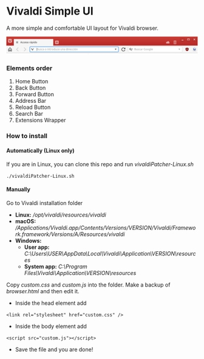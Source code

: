 # Vivaldi Simple UI
A more simple and comfortable UI layout for Vivaldi browser.

![Screenshot](https://raw.githubusercontent.com/gregodadone/vivaldi-simple-ui/master/Screenshot_20181029_080255.png "Vivaldi Simple UI")

### Elements order
1. Home Button
2. Back Button
3. Forward Button
4. Address Bar
5. Reload Button
6. Search Bar
7. Extensions Wrapper

### How to install
#### Automatically (Linux only)
If you are in Linux, you can clone this repo and run *vivaldiPatcher-Linux.sh*
```
./vivaldiPatcher-Linux.sh
```
#### Manually
Go to Vivaldi installation folder
* __Linux:__ */opt/vivaldi/resources/vivaldi*
* __macOS:__ */Applications/Vivaldi.app/Contents/Versions/VERSION/Vivaldi/Framework.framework/Versions/A/Resources/vivaldi*
* __Windows:__
  * __User app:__ *C:\Users\USER\AppData\Local\Vivaldi\Application\VERSION\resources*
  * __System app:__ *C:\Program Files\Vivaldi\Application\VERSION\resources*
  
Copy *custom.css* and *custom.js* into the folder. Make a backup of *browser.html* and then edit it.
* Inside the head element add
```
<link rel="stylesheet" href="custom.css" />
```
* Inside the body element add
```
<script src="custom.js"></script>
```
* Save the file and you are done!
